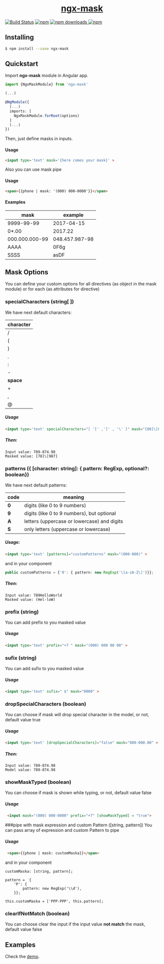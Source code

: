 <a href="https://jsdaddy.github.io/ngx-mask">
  <h1 align="center">ngx-mask</h1>
</a>

[![Build Status](https://img.shields.io/travis/JsDaddy/ngx-mask.svg?branch=develop)](https://travis-ci.org/JsDaddy/ngx-mask)
[![npm](https://img.shields.io/npm/v/ngx-mask.svg)](https://www.npmjs.com/package/ngx-mask)
<a href="https://npmjs.org/ngx-mask">
  <img src="https://img.shields.io/npm/dt/ngx-mask.svg" alt="npm downloads" >
</a>
[![npm](https://img.shields.io/npm/dm/ngx-mask.svg)](https://www.npmjs.com/package/ngx-mask)

## Installing

```bash
$ npm install --save ngx-mask
```

## Quickstart

Import **ngx-mask** module in Angular app.

```typescript
import {NgxMaskModule} from 'ngx-mask'

(...)

@NgModule({
  (...)
  imports: [
    NgxMaskModule.forRoot(options)
  ]
  (...)
})
```

Then, just define masks in inputs.

#### Usage

```html
<input type='text' mask='{here comes your mask}' >
```

Also you can use mask pipe

#### Usage

```html
<span>{{phone | mask: '(000) 000-0000'}}</span>
```

#### Examples

| mask | example |
| ------- | ------- |
| 9999-99-99 | 2017-04-15 |
| 0*.00 | 2017.22 |
| 000.000.000-99 | 048.457.987-98 |
| AAAA | 0F6g |
| SSSS | asDF |

## Mask Options
You can define your custom options for all directives (as  object in the mask module) or for each (as attributes for directive)
### specialCharacters (string[ ])
 We have next default characters:

   | character |
   |-----------|
   | / |
   | ( |
   | ) |
   | . |
   | : |
   | - |
   | **space** |
   | + |
   | , |
   | @ |

##### Usage

```html
<input type='text' specialCharacters="[ '[' ,']' , '\' ]" mask="[00]\[000]" >
```

##### Then:

```
Input value: 789-874.98
Masked value: [78]\[987]
```

### patterns ({ [character: string]: { pattern: RegExp, optional?: boolean})
   We have next default patterns:

  | code | meaning |
  |------|---------|
  | **0** | digits (like 0 to 9 numbers) |
  | **9** | digits (like 0 to 9 numbers), but optional |
  | **A** | letters (uppercase or lowercase) and digits |
  | **S** | only letters (uppercase or lowercase) |

##### Usage:

```html
<input type='text' [patterns]="customPatterns" mask="(000-000)" >
```
and in your component

```typescript
public customPatterns = {'0': { pattern: new RegExp('\[a-zA-Z\]')}};
```

##### Then:

```
Input value: 789HelloWorld
Masked value: (Hel-loW)
```

### prefix (string)
   You can add prefix to you masked value
##### Usage

```html
<input type='text' prefix="+7 " mask="(000) 000 00 00" >
```

### sufix (string)
   You can add sufix to you masked value
##### Usage

```html
<input type='text' sufix=" $" mask="0000" >
```

### dropSpecialCharacters (boolean)
   You can choose if mask will drop special character in the model, or not, default value true
##### Usage

```html
<input type='text' [dropSpecialCharacters]="false" mask="000-000.00" >
```

##### Then:

```
Input value: 789-874.98
Model value: 789-874.98
```

### showMaskTyped (boolean)
  You can choose if mask is shown while typing, or not, default value false
##### Usage

```html
 <input mask="(000) 000-0000" prefix="+7" [showMaskTyped] = "true">
```

###pipe with mask expression and custom Pattern ([string, pattern])
  You can pass array of expression and custom Pattern to pipe
##### Usage

```html
 <span>{{phone | mask: customMaska}}</span>
```
and in your component
```
customMaska: [string, pattern];

pattern =  {
    'P': {
        pattern: new RegExp('\\d'),
    }};
  
this.customMaska = ['PPP-PPP', this.pattern];
```

### clearIfNotMatch (boolean)
   You can choose clear the input if the input value **not match** the mask, default value false


## Examples

Check the [demo](https://jsdaddy.github.io/ngx-mask/).
